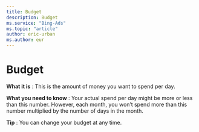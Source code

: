 ```yaml
---
title: Budget
description: Budget
ms.service: "Bing-Ads"
ms.topic: "article"
author: eric-urban
ms.author: eur
---
```


# Budget

**What it is** : This is the amount of money you want to spend per day.

**What you need to know** : Your actual spend per day might be more or less than this number. However, each month, you won’t spend more than this number multiplied by the number of days in the month.

**Tip** : You can change your budget at any time.


